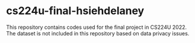 # cs224u-final-hsiehdelaney
This repository contains codes used for the final project in CS224U 2022.
The dataset is not included in this repository based on data privacy issues.
